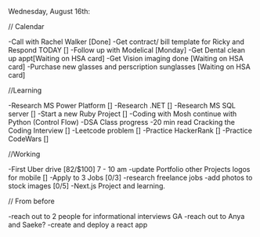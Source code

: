 Wednesday, August 16th:

// Calendar


-Call with Rachel Walker [Done]
-Get contract/ bill template for Ricky and Respond TODAY []
-Follow up with Modelical [Monday]
    -Get Dental clean up appt[Waiting on HSA card]
    -Get Vision imaging done [Waiting on HSA card]
    -Purchase new glasses and perscription sunglasses [Waiting on HSA card]

//Learning

-Research MS Power Platform []
-Research .NET []
-Research MS SQL server []
-Start a new Ruby Project []
-Coding with Mosh continue with Python (Control Flow)
-DSA Class progress
-20 min read Cracking the Coding Interview []
-Leetcode problem []
-Practice HackerRank []
-Practice CodeWars []

//Working

-First Uber drive [82/$100] 7 - 10 am
-update Portfolio other Projects logos for mobile []
-Apply to 3 Jobs [0/3]
-research freelance jobs
-add photos to stock images [0/5]
-Next.js Project and learning.

// From before

-reach out to 2 people for informational interviews GA
-reach out to Anya and Saeke?
-create and deploy a react app
